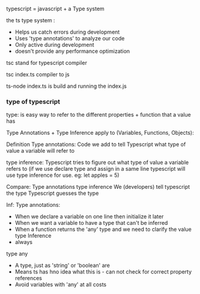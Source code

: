 typescript = javascript + a Type system

the ts type system :

- Helps us catch errors during development
- Uses 'type annotations' to analyze our code
- Only active during development
- doesn't provide any performance optimization

tsc stand for typescript compiler

tsc index.ts compiler to js

ts-node index.ts is build and running the index.js

### type of typescript

type: is easy way to refer to the different properties + function that a value has

Type Annotations + Type Inference apply to (Variables, Functions, Objects):

Definition
Type annotations: Code we add to tell Typescript what type of value a variable will refer to

type inference: Typescript tries to figure out what type of value a variable refers to (if we use declare type and assign in a same line typescript will use type inference for use. eg: let apples = 5)

Compare:
Type annotations                                                            type inference
We (developers) tell typescript the type                                    Typescript guesses the type

Inf: 
Type annotations: 
+ When we declare a variable on one line then initialize it later
+ When we want a variable to have a type that can't be inferred
+ When a function returns the 'any' type and we need to clarify the value
type Inference
+ always

type any
- A type, just as 'string' or 'boolean' are
- Means ts has hno idea what this is - can not check for correct property references
- Avoid variables with 'any' at all costs